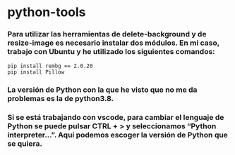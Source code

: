 # python-tools
### Para utilizar las herramientas de delete-background y de resize-image es necesario instalar dos módulos. En mi caso, trabajo con Ubuntu y he utilizado los siguientes comandos:
	pip install rembg == 2.0.20
	pip install Pillow

### La versión de Python con la que he visto que no me da problemas es la de python3.8.
### Si se está trabajando con vscode, para cambiar el lenguaje de Python se puede pulsar CTRL + > y seleccionamos “Python interpreter…”. Aquí podemos escoger la versión de Python que se quiera.
